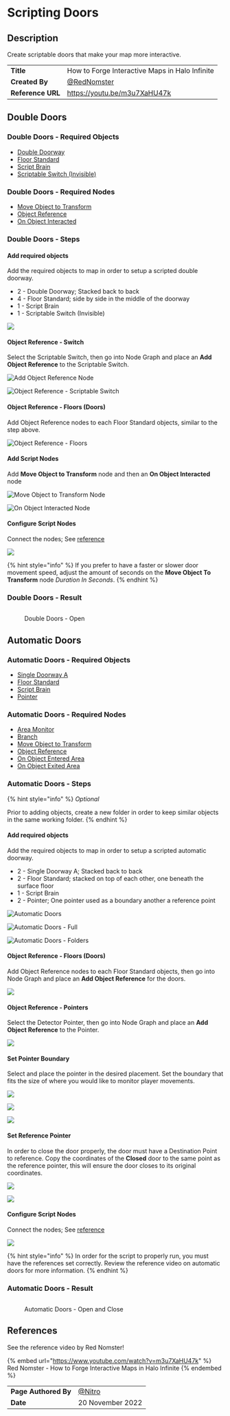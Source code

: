 # Scripting Doors

## Description

Create scriptable doors that make your map more interactive.

|||
|:--|:--|
|**Title**| How to Forge Interactive Maps in Halo Infinite |
|**Created By** | [@RedNomster](https://twitter.com/RedNomster)|
|**Reference URL**| https://youtu.be/m3u7XaHU47k|

## Double Doors

### Double Doors - Required Objects

* [Double Doorway](../objects/halo-design-set/doorways/double-doorway.md)
* [Floor Standard](../objects/halo-design-set/floors/floor-standard.md)
* [Script Brain](../objects/gameplay/scripting/script-brain.md)
* [Scriptable Switch (Invisible)](../objects/gameplay/scripting/scriptable-switch-invisible.md)

### Double Doors - Required Nodes

* [Move Object to Transform](../scripting/objects-transform/move-object-to-transform.md)
* [Object Reference](../scripting/variables-basic/object-reference.md)
* [On Object Interacted](../scripting/events-custom/on-object-interacted.md)

### Double Doors - Steps

#### Add required objects

Add the required objects to map in order to setup a scripted double doorway.

* 2 - Double Doorway; Stacked back to back
* 4 - Floor Standard; side by side in the middle of the doorway
* 1 - Script Brain
* 1 - Scriptable Switch (Invisible)

![](../.gitbook/assets/images/tutorials/creating-doors-double-doors-1.png)

#### Object Reference - Switch

Select the Scriptable Switch, then go into Node Graph and place an **Add Object Reference** to the Scriptable Switch.

![Add Object Reference Node](../.gitbook/assets/images/tutorials/creating-doors-double-doors-2.png)

![Object Reference - Scriptable Switch](../.gitbook/assets/images/tutorials/creating-doors-double-doors-3.png)


#### Object Reference - Floors (Doors)

Add Object Reference nodes to each Floor Standard objects, similar to the step above.

![Object Reference - Floors](../.gitbook/assets/images/tutorials/creating-doors-double-doors-7.png)


#### Add Script Nodes

Add **Move Object to Transform** node and then an **On Object Interacted** node

![Move Object to Transform Node](../.gitbook/assets/images/tutorials/creating-doors-double-doors-4.png)

![On Object Interacted Node](../.gitbook/assets/images/tutorials/creating-doors-double-doors-5.png)

#### Configure Script Nodes

Connect the nodes; See [reference](scripting-doors.md#reference)

![](../.gitbook/assets/images/tutorials/creating-doors-double-doors-6.png)

{% hint style="info" %}
If you prefer to have a faster or slower door movement speed, adjust the amount of seconds on the **Move Object To Transform** node _Duration In Seconds_.
{% endhint %}

### Double Doors - Result

<figure><img src="https://i.imgur.com/IRceB9F.gif" alt=""><figcaption><p>Double Doors - Open</p></figcaption></figure>

## Automatic Doors

### Automatic Doors - Required Objects

* [Single Doorway A](../objects/halo-design-set/doorways/single-doorway-a.md)
* [Floor Standard](../objects/halo-design-set/floors/floor-standard.md)
* [Script Brain](../objects/gameplay/scripting/script-brain.md)
* [Pointer](../objects/gameplay/scripting/pointer.md)

### Automatic Doors - Required Nodes

* [Area Monitor](../scripting/variables-basic/area-monitor.md)
* [Branch](../scripting/logic/branch.md)
* [Move Object to Transform](../scripting/objects-transform/move-object-to-transform.md)
* [Object Reference](../scripting/variables-basic/object-reference.md)
* [On Object Entered Area](../scripting/events/on-object-entered-area.md)
* [On Object Exited Area](../scripting/events/on-object-exited-area.md)

### Automatic Doors -  Steps

{% hint style="info" %}
_Optional_

Prior to adding objects, create a new folder in order to keep similar objects in the same working folder.
{% endhint %}

#### Add required objects

Add the required objects to map in order to setup a scripted automatic doorway.

* 2 - Single Doorway A; Stacked back to back
* 2 - Floor Standard; stacked on top of each other, one beneath the surface floor
* 1 - Script Brain
* 2 - Pointer; One pointer used as a boundary another a reference point

![Automatic Doors](../.gitbook/assets/images/tutorials/creating-doors-automatic-doors-3.png)

![Automatic Doors - Full](../.gitbook/assets/images/tutorials/creating-doors-automatic-doors-4.png)

![Automatic Doors - Folders](../.gitbook/assets/images/tutorials/creating-doors-automatic-doors-6.png)

#### Object Reference - Floors (Doors)

Add Object Reference nodes to each Floor Standard objects, then go into Node Graph and place an **Add Object Reference** for the doors.

![](../.gitbook/assets/images/tutorials/creating-doors-automatic-doors-11.png)

#### Object Reference - Pointers

Select the Detector Pointer, then go into Node Graph and place an **Add Object Reference** to the Pointer.

![](../.gitbook/assets/images/tutorials/creating-doors-automatic-doors-12.png)

#### Set Pointer Boundary

Select and place the pointer in the desired placement. Set the boundary that fits the size of where you would like to monitor player movements.

![](../.gitbook/assets/images/tutorials/creating-doors-automatic-doors-1.png)

![](../.gitbook/assets/images/tutorials/creating-doors-automatic-doors-7.png)

![](../.gitbook/assets/images/tutorials/creating-doors-automatic-doors-10.png)

#### Set Reference Pointer

In order to close the door properly, the door must have a Destination Point to reference. Copy the coordinates of the **Closed** door to the same point as the reference pointer, this will ensure the door closes to its original coordinates.

![](../.gitbook/assets/images/tutorials/creating-doors-automatic-doors-8.png)

![](../.gitbook/assets/images/tutorials/creating-doors-automatic-doors-9.png)

#### Configure Script Nodes

Connect the nodes; See [reference](scripting-doors.md#references)

![](../.gitbook/assets/images/tutorials/creating-doors-automatic-doors-5.png)

{% hint style="info" %}
In order for the script to properly run, you must have the references set correctly. Review the reference video on automatic doors for more information.
{% endhint %}

### Automatic Doors -  Result

<figure><img src="https://i.imgur.com/jx4Ep53.gif" alt=""><figcaption><p>Automatic Doors - Open and Close</p></figcaption></figure>

## References

See the reference video by Red Nomster!

{% embed url="https://www.youtube.com/watch?v=m3u7XaHU47k" %}
Red Nomster - How to Forge Interactive Maps in Halo Infinite
{% endembed %}

|||
|:--|:--|
|**Page Authored By**| [@Nitro](https://twitter.com/NitroForged)|
|**Date**|  20 November 2022  |